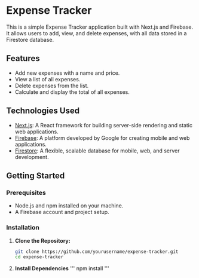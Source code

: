 # Expense Tracker

This is a simple Expense Tracker application built with Next.js and Firebase. It allows users to add, view, and delete expenses, with all data stored in a Firestore database.

## Features

- Add new expenses with a name and price.
- View a list of all expenses.
- Delete expenses from the list.
- Calculate and display the total of all expenses.

## Technologies Used

- [Next.js](https://nextjs.org/): A React framework for building server-side rendering and static web applications.
- [Firebase](https://firebase.google.com/): A platform developed by Google for creating mobile and web applications.
- [Firestore](https://firebase.google.com/docs/firestore): A flexible, scalable database for mobile, web, and server development.

## Getting Started

### Prerequisites

- Node.js and npm installed on your machine.
- A Firebase account and project setup.

### Installation

1. **Clone the Repository:**

   ```bash
   git clone https://github.com/yourusername/expense-tracker.git
   cd expense-tracker

2. **Install Dependencies**
   '''
   npm install
   '''
   
